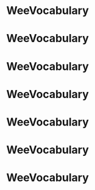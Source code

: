 # WeeVocabulary
# WeeVocabulary
# WeeVocabulary
# WeeVocabulary
# WeeVocabulary
# WeeVocabulary
# WeeVocabulary
